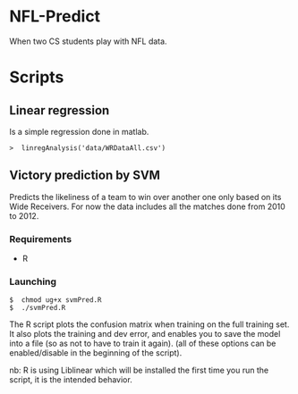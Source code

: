 NFL-Predict
===========

When two CS students play with NFL data.


Scripts
=======

Linear regression
-----------------

Is a simple regression done in matlab.

    >  linregAnalysis('data/WRDataAll.csv')


Victory prediction by SVM
-------------------------

Predicts the likeliness of a team to win over another one only based on its Wide Receivers. For now the data includes all the matches done from 2010 to 2012.

### Requirements

* R

### Launching

    $  chmod ug+x svmPred.R
    $  ./svmPred.R

The R script plots the confusion matrix when training on the full training set. It also plots the training and dev error, and enables you to save the model into a file (so as not to have to train it again). (all of these options can be enabled/disable in the beginning of the script).

nb: R is using Liblinear which will be installed the first time you run the script, it is the intended behavior.
